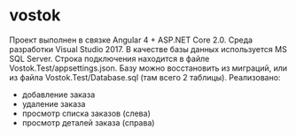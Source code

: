 # vostok
Проект выполнен в связке Angular 4 + ASP.NET Core 2.0.
Среда разработки Visual Studio 2017. 
В качестве базы данных используется MS SQL Server. Строка подключения находится в файле Vostok.Test/appsettings.json. 
Базу можно восстановить из миграций, или из файла Vostok.Test/Database.sql (там всего 2 таблицы).
Реализовано:
- добавление заказа
- удаление заказа
- просмотр списка заказов (слева)
- просмотр деталей заказа (справа)
